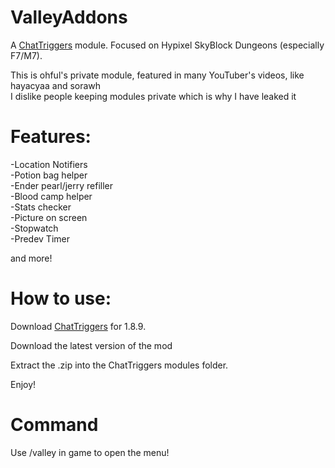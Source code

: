 # ValleyAddons
A [ChatTriggers](https://chattriggers.com/) module. Focused on Hypixel SkyBlock Dungeons (especially F7/M7).

This is ohful's private module, featured in many YouTuber's videos, like hayacyaa and sorawh<br>
I dislike people keeping modules private which is why I have leaked it

# Features:
-Location Notifiers<br>
-Potion bag helper<br>
-Ender pearl/jerry refiller<br>
-Blood camp helper<br>
-Stats checker<br>
-Picture on screen<br>
-Stopwatch<br>
-Predev Timer<br>

 and more!<br>


# How to use:

Download [ChatTriggers](https://chattriggers.com/) for 1.8.9.

Download the latest version of the mod

Extract the .zip into the ChatTriggers modules folder.

Enjoy!

# Command
Use /valley in game to open the menu!

